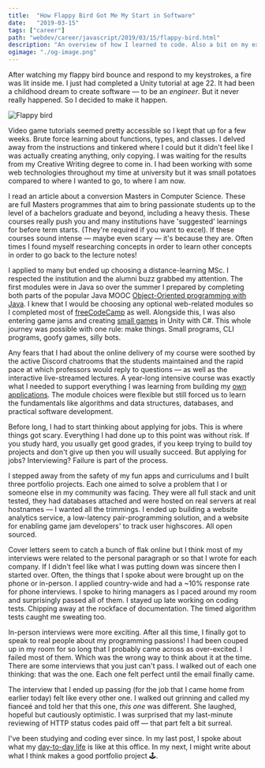 ```yaml
---
title:  "How Flappy Bird Got Me My Start in Software"
date:   "2019-03-15"
tags: ["career"]
path: "webdev/career/javascript/2019/03/15/flappy-bird.html"
description: "An overview of how I learned to code. Also a bit on my experience during my CS Masters."
ogimage: "./og-image.png"
---
```


After watching my flappy bird bounce and respond to my keystrokes, a fire was lit inside me. I just had completed a Unity tutorial at age 22. It had been a childhood dream to create software — to be an _engineer_. But it never really happened. So I decided to make it happen.

![Flappy bird](flappy-bird.gif)

Video game tutorials seemed pretty accessible so I kept that up for a few weeks. Brute force learning about functions, types, and classes. I delved away from the instructions and tinkered where I could but it didn't feel like I was actually creating anything, only copying. I was waiting for the results from my Creative Writing degree to come in. I had been working with some web technologies throughout my time at university but it was small potatoes compared to where I wanted to go, to where I am now.

I read an article about a conversion Masters in Computer Science. These are full Masters programmes that aim to bring passionate students up to the level of a bachelors graduate and beyond, including a heavy thesis. These courses really push you and many institutions have 'suggested' learnings for before term starts. (They're required if you want to excel). If these courses sound intense — maybe even scary — it's because they are. Often times I found myself researching concepts in order to learn other concepts in order to go back to the lecture notes!

I applied to many but ended up choosing a distance-learning MSc. I respected the institution and the alumni buzz grabbed my attention. The first modules were in Java so over the summer I prepared by completing both parts of the popular Java MOOC [Object-Oriented programming with Java](http://moocfi.github.io/courses/2013/programming-part-1/). I knew that I would be choosing any optional web-related modules so I completed most of [freeCodeCamp](https://www.freecodecamp.org/) as well. Alongside this, I was also entering game jams and creating [small games](https://healeycodes.com/games/) in Unity with C#. This whole journey was possible with one rule: make things. Small programs, CLI programs, goofy games, silly bots.

Any fears that I had about the online delivery of my course were soothed by the active Discord chatrooms that the students maintained and the rapid pace at which professors would reply to questions — as well as the interactive live-streamed lectures. A year-long intensive course was exactly what I needed to support everything I was learning from building my [own applications](https://healeycodes.com/projects/). The module choices were flexible but still forced us to learn the fundamentals like algorithms and data structures, databases, and practical software development.

Before long, I had to start thinking about applying for jobs. This is where things got scary. Everything I had done up to this point was without risk. If you study hard, you usually get good grades, if you keep trying to build toy projects and don't give up then you will usually succeed. But applying for jobs? Interviewing? Failure is part of the process.

I stepped away from the safety of my fun apps and curriculums and I built three portfolio projects. Each one aimed to solve a problem that I or someone else in my community was facing. They were all full stack and unit tested, they had databases attached and were hosted on real servers at real hostnames — I wanted all the trimmings. I ended up building a website analytics service, a low-latency pair-programming solution, and a website for enabling game jam developers' to track user highscores. All open sourced.

Cover letters seem to catch a bunch of flak online but I think most of my interviews were related to the personal paragraph or so that I wrote for each company. If I didn't feel like what I was putting down was sincere then I started over. Often, the things that I spoke about were brought up on the phone or in-person. I applied country-wide and had a ~10% response rate for phone interviews. I spoke to hiring managers as I paced around my room and surprisingly passed all of them. I stayed up late working on coding tests. Chipping away at the rockface of documentation. The timed algorithm tests caught me sweating too.

In-person interviews were more exciting. After all this time, I finally got to speak to real people about my programming passions! I had been couped up in my room for so long that I probably came across as over-excited. I failed most of them. Which was the wrong way to think about it at the time. There are some interviews that you just can't pass. I walked out of each one thinking: that was the one. Each one felt perfect until the email finally came.

The interview that I ended up passing (for the job that I came home from earlier today) felt like every other one. I walked out grinning and called my fianceé and told her that this one, _this one_ was different. She laughed, hopeful but cautiously optimistic. I was surprised that my last-minute reviewing of HTTP status codes paid off — that part felt a bit surreal.

I've been studying and coding ever since. In my last post, I spoke about what my [day-to-day life](/webdev/career/javascript/2019/03/14/day-in-the-life.html) is like at this office. In my next, I might write about what I think makes a good portfolio project 🕹️.
